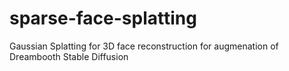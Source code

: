 # sparse-face-splatting
Gaussian Splatting for 3D face reconstruction for augmenation of Dreambooth Stable Diffusion
